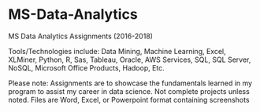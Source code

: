 # MS-Data-Analytics
MS Data Analytics Assignments (2016-2018)

Tools/Technologies include: Data Mining, Machine Learning, Excel, XLMiner, Python, R, Sas, Tableau, Oracle, AWS Services, SQL, SQL Server, NoSQL, Microsoft Office Products, Hadoop, Etc.

Please note: Assignments are to showcase the fundamentals learned in my program to assist my career in data science. Not complete projects unless noted.
Files are Word, Excel, or Powerpoint format containing screenshots
